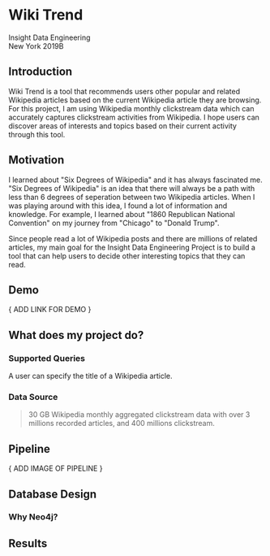 # Wiki Trend

Insight Data Engineering</br>
New York 2019B</br>

## Introduction
Wiki Trend is a tool that recommends users other popular and related Wikipedia articles based on the current Wikipedia article they are browsing. For this project, I am using Wikipedia monthly clickstream data which can accurately captures clickstream activities from Wikipedia. I hope users can discover areas of interests and topics based on their current activity through this tool.

## Motivation
I learned about "Six Degrees of Wikipedia" and it has always fascinated me. "Six Degrees of Wikipedia" is an idea that there will always be a path with less than 6 degrees of seperation between two Wikipedia articles. When I was playing around with this idea, I found a lot of information and knowledge. For example, I learned about "1860 Republican National Convention" on my journey from "Chicago" to "Donald Trump". 

Since people read a lot of Wikipedia posts and there are millions of related articles, my main goal for the Insight Data Engineering Project is to build a tool that can help users to decide other interesting topics that they can read. 

## Demo
{ ADD LINK FOR DEMO }

## What does my project do?
### Supported Queries
A user can specify the title of a Wikipedia article.

### Data Source
>30 GB Wikipedia monthly aggregated clickstream data with over 3 millions recorded articles, and 400 millions clickstream.

## Pipeline
{ ADD IMAGE OF PIPELINE }

## Database Design
### Why Neo4j?


## Results
